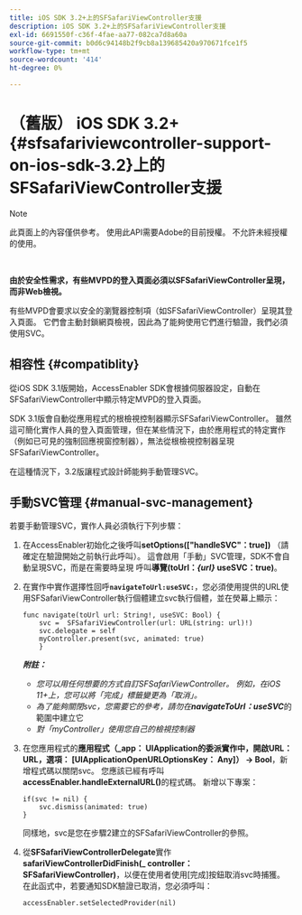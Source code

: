 ```yaml
---
title: iOS SDK 3.2+上的SFSafariViewController支援
description: iOS SDK 3.2+上的SFSafariViewController支援
exl-id: 6691550f-c36f-4fae-aa77-082ca7d8a60a
source-git-commit: b0d6c94148b2f9cb8a139685420a970671fce1f5
workflow-type: tm+mt
source-wordcount: '414'
ht-degree: 0%

---
```


# （舊版） iOS SDK 3.2+ {#sfsafariviewcontroller-support-on-ios-sdk-3.2}上的SFSafariViewController支援

>[!NOTE]
>
>此頁面上的內容僅供參考。 使用此API需要Adobe的目前授權。 不允許未經授權的使用。

</br>


**由於安全性需求，有些MVPD的登入頁面必須以SFSafariViewController呈現，而非Web檢視。**

有些MVPD會要求以安全的瀏覽器控制項（如SFSafariViewController）呈現其登入頁面。 它們會主動封鎖網頁檢視，因此為了能夠使用它們進行驗證，我們必須使用SVC。

## 相容性 {#compatiblity}

從iOS SDK 3.1版開始，AccessEnabler SDK會根據伺服器設定，自動在SFSafariViewController中顯示特定MVPD的登入頁面。

SDK 3.1版會自動從應用程式的根檢視控制器顯示SFSafariViewController。 雖然這可簡化實作人員的登入頁面管理，但在某些情況下，由於應用程式的特定實作（例如已可見的強制回應視窗控制器），無法從根檢視控制器呈現SFSafariViewController。

在這種情況下，3.2版讓程式設計師能夠手動管理SVC。

## 手動SVC管理 {#manual-svc-management}

若要手動管理SVC，實作人員必須執行下列步驟：


1. 在AccessEnabler初始化之後呼叫&#x200B;**setOptions([&quot;handleSVC&quot;：true])** （請確定在驗證開始之前執行此呼叫）。 這會啟用「手動」SVC管理，SDK不會自動呈現SVC，而是在需要時呈現     呼叫&#x200B;**導覽(toUrl：*{url}* useSVC：true)**。

1. 在實作中實作選擇性回呼&#x200B;**`navigateToUrl:useSVC:`**，您必須使用提供的URL使用SFSafariViewController執行個體建立svc執行個體，並在熒幕上顯示：

   ```obj-c
   func navigate(toUrl url: String!, useSVC: Bool) {
       svc =  SFSafariViewController(url: URL(string: url)!)
       svc.delegate = self
       myController.present(svc, animated: true)
       }
   ```

   ***附註：***

   - *您可以用任何想要的方式自訂SFSafariViewController。 例如，在iOS 11+上，您可以將「完成」標籤變更為「取消」。*
   - *為了能夠關閉svc，您需要它的參考，請勿在&#x200B;**navigateToUrl：useSVC***的範圍中建立它
   - *對「myController」使用您自己的檢視控制器*


1. 在您應用程式的&#x200B;**應用程式（\_app： UIApplication的委派實作中，開啟URL： URL，選項： \[UIApplicationOpenURLOptionsKey： Any\]） -\> Bool**，新增程式碼以關閉svc。 您應該已經有呼叫&#x200B;**accessEnabler.handleExternalURL()**&#x200B;的程式碼。 新增以下專案：

   ```obj-c
   if(svc != nil) {
       svc.dismiss(animated: true)
   }
   ```

   同樣地，svc是您在步驟2建立的SFSafariViewController的參照。


1. 從&#x200B;**SFSafariViewControllerDelegate**&#x200B;實作&#x200B;**safariViewControllerDidFinish(\_ controller： SFSafariViewController)**，以便在使用者使用[完成]按鈕取消svc時捕獲。 在此函式中，若要通知SDK驗證已取消，您必須呼叫：

   ```obj-c
   accessEnabler.setSelectedProvider(nil)
   ```
